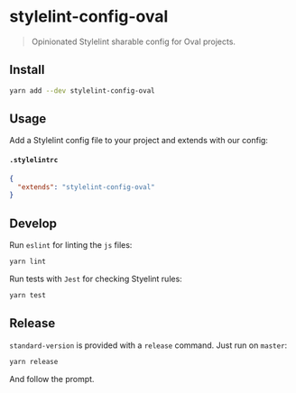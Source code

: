 # stylelint-config-oval

> Opinionated Stylelint sharable config for Oval projects.


## Install

```sh
yarn add --dev stylelint-config-oval
```

## Usage

Add a Stylelint config file to your project and extends with our config:

#### `.stylelintrc`
```json
{
  "extends": "stylelint-config-oval"
}
```

## Develop

Run `eslint` for linting the `js` files:

```sh
yarn lint
```

Run tests with `Jest` for checking Styelint rules:

```sh
yarn test
```

## Release

`standard-version` is provided with a `release` command. Just run on `master`:

```sh
yarn release
```

And follow the prompt.


